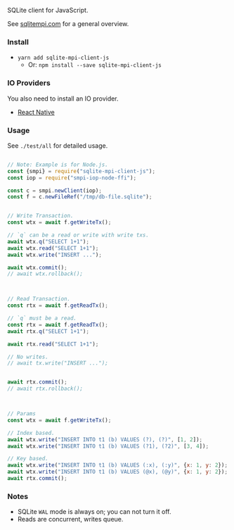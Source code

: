 SQLite client for JavaScript.

See [sqlitempi.com](https://sqlitempi.com) for a general overview.

### Install

- `yarn add sqlite-mpi-client-js`
    - Or: `npm install --save sqlite-mpi-client-js`


### IO Providers

You also need to install an IO provider.

- [React Native](https://github.com/sqlite-mpi/smpi-iop-react-native) 


### Usage

See `./test/all` for detailed usage.


```javascript

// Note: Example is for Node.js.
const {smpi} = require("sqlite-mpi-client-js");
const iop = require("smpi-iop-node-ffi");

const c = smpi.newClient(iop);
const f = c.newFileRef("/tmp/db-file.sqlite");


// Write Transaction.
const wtx = await f.getWriteTx();

// `q` can be a read or write with write txs.
await wtx.q("SELECT 1+1");
await wtx.read("SELECT 1+1");
await wtx.write("INSERT ...");

await wtx.commit();
// await wtx.rollback();



// Read Transaction.
const rtx = await f.getReadTx();

// `q` must be a read.
const rtx = await f.getReadTx();
await rtx.q("SELECT 1+1");

await rtx.read("SELECT 1+1");

// No writes.
// await tx.write("INSERT ...");


await rtx.commit();
// await rtx.rollback();



// Params
const wtx = await f.getWriteTx();

// Index based.
await wtx.write("INSERT INTO t1 (b) VALUES (?), (?)", [1, 2]);
await wtx.write("INSERT INTO t1 (b) VALUES (?1), (?2)", [3, 4]);

// Key based.
await wtx.write("INSERT INTO t1 (b) VALUES (:x), (:y)", {x: 1, y: 2});
await wtx.write("INSERT INTO t1 (b) VALUES (@x), (@y)", {x: 1, y: 2});
await rtx.commit();
```

### Notes

- SQLite `WAL` mode is always on; you can not turn it off.
- Reads are concurrent, writes queue.






